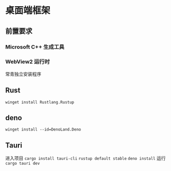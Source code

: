 # 桌面端框架

## 前置要求

### Microsoft C++ 生成工具

### WebView2 运行时

常青独立安装程序

## Rust

`winget install Rustlang.Rustup`

## deno

`winget install --id=DenoLand.Deno`

## Tauri

进入项目
`cargo install tauri-cli`
`rustup default stable`
`deno install`
运行 `cargo tauri dev`
